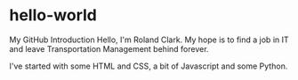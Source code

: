 # hello-world
My GitHub Introduction
Hello, I'm Roland Clark.
My hope is to find a job in IT and leave Transportation Management behind forever.

I've started with some HTML and CSS, a bit of Javascript and some Python.
